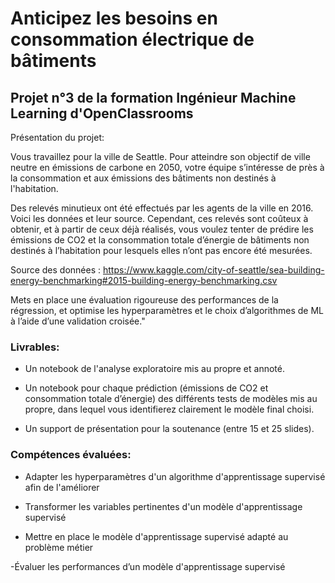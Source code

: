 
# Anticipez les besoins en consommation électrique de bâtiments

## Projet n°3 de la formation Ingénieur Machine Learning d'OpenClassrooms

Présentation du projet:

Vous travaillez pour la ville de Seattle. Pour atteindre son objectif de ville neutre en émissions de carbone en 2050, votre équipe s’intéresse de près à la consommation et aux émissions des bâtiments non destinés à l'habitation.

Des relevés minutieux ont été effectués par les agents de la ville en 2016. Voici les données et leur source. Cependant, ces relevés sont coûteux à obtenir, et à partir de ceux déjà réalisés, vous voulez tenter de prédire les émissions de CO2 et la consommation totale d’énergie de bâtiments non destinés à l’habitation pour lesquels elles n’ont pas encore été mesurées.

Source des données : https://www.kaggle.com/city-of-seattle/sea-building-energy-benchmarking#2015-building-energy-benchmarking.csv

Mets en place une évaluation rigoureuse des performances de la régression, et optimise les hyperparamètres et le choix d’algorithmes de ML à l’aide d’une validation croisée."

### Livrables:

- Un notebook de l'analyse exploratoire mis au propre et annoté.

 - Un notebook pour chaque prédiction (émissions de CO2 et consommation totale d’énergie) des différents tests de modèles mis au propre, dans lequel vous identifierez clairement le modèle final choisi.
 
- Un support de présentation pour la soutenance (entre 15 et 25 slides).

### Compétences évaluées:

- Adapter les hyperparamètres d'un algorithme d'apprentissage supervisé afin de l'améliorer

- Transformer les variables pertinentes d'un modèle d'apprentissage supervisé

- Mettre en place le modèle d'apprentissage supervisé adapté au problème métier

 -Évaluer les performances d’un modèle d'apprentissage supervisé
